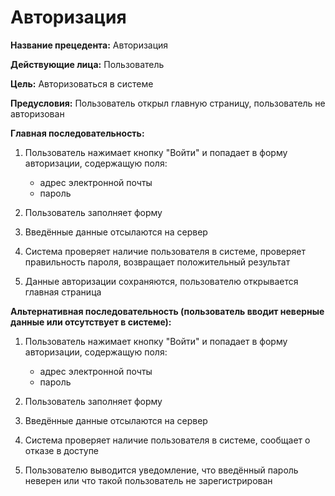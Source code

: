 # Авторизация

**Название прецедента:** Авторизация

**Действующие лица:** Пользователь

**Цель:** Авторизоваться в системе

**Предусловия:** Пользователь открыл главную страницу, пользователь не авторизован

**Главная последовательность:**

1. Пользователь нажимает кнопку "Войти" и попадает в форму авторизации, содержащую поля:

   - адрес электронной почты
   - пароль

2. Пользователь заполняет форму
3. Введённые данные отсылаются на сервер
4. Система проверяет наличие пользователя в системе, проверяет правильность пароля, возвращает положительный результат
5. Данные авторизации сохраняются, пользователю открывается главная страница

**Альтернативная последовательность (пользователь вводит неверные данные или отсутствует в системе):**

1. Пользователь нажимает кнопку "Войти" и попадает в форму авторизации, содержащую поля:

   - адрес электронной почты
   - пароль

2. Пользователь заполняет форму
3. Введённые данные отсылаются на сервер
4. Система проверяет наличие пользователя в системе, сообщает о отказе в доступе
5. Пользователю выводится уведомление, что введённый пароль неверен или что такой пользователь не зарегистрирован
